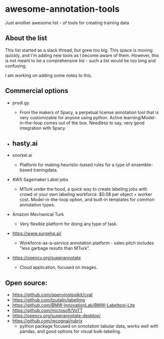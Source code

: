 # awesome-annotation-tools
Just another awesome list - of tools for creating training data

## About the list
This list started as a slack thread, but grew too big. This space is moving quickly, and I'm adding new tools as I become aware of them. However, this is not meant to be a comprehensive list - such a list would be too long and confusing.

I am working on adding some notes to this.

## Commercial options

- prodi.gy
  - From the makers of Spacy, a perpetual license annotation tool that is very customizable for anyone using python. Active learning/Model-in-the-loop comes out of the box. Needless to say, very good integration with Spacy.


- hasty.ai
  -
- snorkel.ai
  - Platform for making heuristic-based rules for a type of ensemble-based traningdata.
- AWS Sagemaker Label jobs
  - MTurk under the hood, a quick way to create labeling jobs with crowd or your own labeling workforce. $0.08 per object + worker cost. Model-in-the-loop option, and built-in templates for common annotation types.
- Amazon Mechanical Turk
  - Very flexible platform for doing any type of task.
- https://www.surgehq.ai/
  - Workforce-as-a-service annotation platform - sales pitch includes "less garbage results than MTurk".
- https://opencv.org/superannotate
  - Cloud application, focused on images.

## Open source:

- https://github.com/openvinotoolkit/cvat
- https://github.com/tzutalin/labelImg
- https://github.com/BMW-InnovationLab/BMW-Labeltool-Lite
- https://github.com/microsoft/VoTT
- https://opencv.org/superannotate-desktop/
- https://github.com/recognai/rubrix
  - python package focused on onnotation tabular data, works well with pandas, and good options for visual bulk-labeling.
